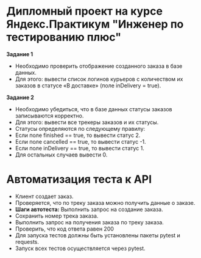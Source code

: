 # Дипломный проект на курсе Яндекс.Практикум "Инженер по тестированию плюс"  

**Задание 1**
- Необходимо проверить отображение созданного заказа в базе данных.
- Для этого: вывести список логинов курьеров с количеством их заказов в статусе «В доставке» (поле inDelivery = true).
  
**Задание 2**
- Необходимо убедиться, что в базе данных статусы заказов записываются корректно.
- Для этого: вывести все трекеры заказов и их статусы. 
- Статусы определяются по следующему правилу:
- Если поле finished == true, то вывести статус 2.
- Если поле canсelled == true, то вывести статус -1.
- Если поле inDelivery == true, то вывести статус 1.
- Для остальных случаев вывести 0.

# Автоматизация теста к API


- Клиент создает заказ.
- Проверяется, что по треку заказа можно получить данные о заказе.
- **Шаги автотеста:**
  Выполнить запрос на создание заказа.
- Сохранить номер трека заказа.
- Выполнить запрос на получения заказа по треку заказа.
- Проверить, что код  ответа равен 200
- Для запуска тестов должны быть установлены пакеты pytest и requests.
- Запуск всех тестов осуществляется через pytest.
